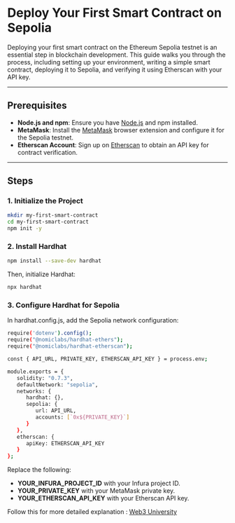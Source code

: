 # Deploy Your First Smart Contract on Sepolia

Deploying your first smart contract on the Ethereum Sepolia testnet is an essential step in blockchain development. This guide walks you through the process, including setting up your environment, writing a simple smart contract, deploying it to Sepolia, and verifying it using Etherscan with your API key.

---

## Prerequisites

- **Node.js and npm**: Ensure you have [Node.js](https://nodejs.org/) and npm installed.
- **MetaMask**: Install the [MetaMask](https://metamask.io/) browser extension and configure it for the Sepolia testnet.
- **Etherscan Account**: Sign up on [Etherscan](https://etherscan.io/) to obtain an API key for contract verification.

---

## Steps

### 1. Initialize the Project

```bash
mkdir my-first-smart-contract
cd my-first-smart-contract
npm init -y
```

### 2. Install Hardhat
```bash
npm install --save-dev hardhat
```

Then, initialize Hardhat:
```bash
npx hardhat
```

### 3. Configure Hardhat for Sepolia
In hardhat.config.js, add the Sepolia network configuration:
```bash
require('dotenv').config();
require("@nomiclabs/hardhat-ethers");
require("@nomiclabs/hardhat-etherscan");

const { API_URL, PRIVATE_KEY, ETHERSCAN_API_KEY } = process.env;

module.exports = {
   solidity: "0.7.3",
   defaultNetwork: "sepolia",
   networks: {
      hardhat: {},
      sepolia: {
         url: API_URL,
         accounts: [`0x${PRIVATE_KEY}`]
      }
   },
   etherscan: {
      apiKey: ETHERSCAN_API_KEY
   }
};
```

Replace the following:

- **YOUR_INFURA_PROJECT_ID** with your Infura project ID.
- **YOUR_PRIVATE_KEY** with your MetaMask private key.
- **YOUR_ETHERSCAN_API_KEY** with your Etherscan API key.

Follow this for more detailed explanation : [Web3 University]([https://metamask.io/](https://www.web3.university/tracks/create-a-smart-contract/deploy-your-first-smart-contract))


